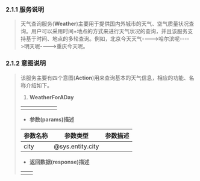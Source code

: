 ### 2.1.1 服务说明

> 天气查询服务\(**Weather**\)主要用于提供国内外城市的天气、空气质量状况查询。用户可以采用时间+地点的方式来进行天气状况的查询，并且该服务支持基于时间、地点的多轮查询。例如，北京今天天气----&gt;哈尔滨呢----&gt;明天呢----&gt;重庆今天呢。

### 2.1.2 意图说明

> 该服务主要有四个意图\(**Action**\)用来查询基本的天气信息，相应的功能、名称介绍如下。
> 
> 1. **WeatherForADay**
> 
>   |  |  |  |  |  |  |
>   | --- | --- | --- | --- | --- | --- |
>   |  |  |  |  |  |  |
> 
>   * **参数\(params\)描述**
> 
>   | 参数名称 | 参数类型 | 参数描述 |
>   | --- | --- | --- |
>   | city | @sys.entity.city |  |
> 
>   * **返回数据\(response\)描述**
> 
>   |  |  |
>   | --- | --- |
>   |  |  |

